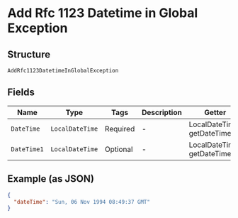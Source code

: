 
# Add Rfc 1123 Datetime in Global Exception

## Structure

`AddRfc1123DatetimeInGlobalException`

## Fields

| Name | Type | Tags | Description | Getter | Setter |
|  --- | --- | --- | --- | --- | --- |
| `DateTime` | `LocalDateTime` | Required | - | LocalDateTime getDateTime() | setDateTime(LocalDateTime dateTime) |
| `DateTime1` | `LocalDateTime` | Optional | - | LocalDateTime getDateTime1() | setDateTime1(LocalDateTime dateTime1) |

## Example (as JSON)

```json
{
  "dateTime": "Sun, 06 Nov 1994 08:49:37 GMT"
}
```

